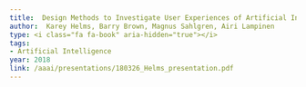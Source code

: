 ```yaml
---
title:  Design Methods to Investigate User Experiences of Artificial Intelligence
author:  Karey Helms, Barry Brown, Magnus Sahlgren, Airi Lampinen
type: <i class="fa fa-book" aria-hidden="true"></i>
tags:
- Artificial Intelligence
year: 2018
link: /aaai/presentations/180326_Helms_presentation.pdf
---
```

